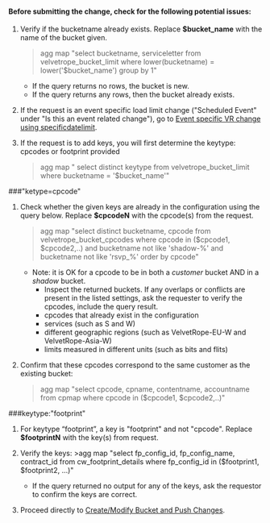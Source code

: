 #### Before submitting the change, check for the following potential issues:

1. Verify if the bucketname already exists. Replace **$bucket_name** with the name of the bucket given.
    >agg map "select bucketname, serviceletter from velvetrope_bucket_limit where lower(bucketname) = lower('$bucket_name') group by 1"
    
    - If the query returns no rows, the bucket is new.
    - If the query returns any rows, then the bucket already exists.

2. If the request is an event specific load limit change ("Scheduled Event" under "Is this an event related change"), go to [Event specific VR change using specificdatelimit](#event).

3. If the request is to add keys, you will first determine the keytype: cpcodes or footprint provided
    >agg map " select distinct keytype from velvetrope_bucket_limit where bucketname = '$bucket_name'"</blockquote>
    
###"ketype=cpcode"
1. Check whether the given keys are already in the configuration using the query below. Replace **$cpcodeN** with the cpcode(s) from the request.
    >agg map "select distinct bucketname, cpcode from velvetrope_bucket_cpcodes where cpcode in ($cpcode1, $cpcode2,..) and bucketname not like 'shadow-%' and bucketname not like 'rsvp_%' order by cpcode"
    
    - Note: it is OK for a cpcode to be in both a *customer* bucket AND in a *shadow* bucket.
        - Inspect the returned buckets. If any overlaps or conflicts are present in the listed settings, ask the requester to verify the cpcodes, include the query result.
        - cpcodes that already exist in the configuration
        - services (such as S and W)
        - different geographic regions (such as VelvetRope-EU-W and VelvetRope-Asia-W)
        - limits measured in different units (such as bits and flits)
2. Confirm that these cpcodes correspond to the same customer as the existing bucket:
    >agg map "select cpcode, cpname, contentname, accountname from cpmap where cpcode in ($cpcode1, $cpcode2,..)"
     
###keytype:"footprint"
1. For keytype “footprint”, a key is "footprint" and not "cpcode". Replace **$footprintN** with the key(s) from request.
2. Verify the keys:
        >agg map "select fp_config_id, fp_config_name,  contract_id from cw_footprint_details where fp_config_id in  ($footprint1, $footprint2, ...)"
         
    - If the query returned no output for any of the keys, ask the requestor to confirm the keys are correct.

4. Proceed directly to [Create/Modify Bucket and Push Changes](#push).
